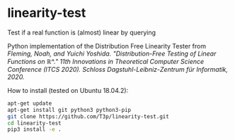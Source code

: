 # linearity-test
Test if a real function is (almost) linear by querying 

Python implementation of the Distribution Free Linearity Tester from <em>Fleming, Noah, and Yuichi Yoshida. "Distribution-Free Testing of Linear Functions on ℝⁿ." 11th Innovations in Theoretical Computer Science Conference (ITCS 2020). Schloss Dagstuhl-Leibniz-Zentrum für Informatik, 2020.</em>

How to install (tested on Ubuntu 18.04.2):

```bash
apt-get update
apt-get install git python3 python3-pip
git clone https://github.com/T3p/linearity-test.git
cd linearity-test
pip3 install -e .
```


